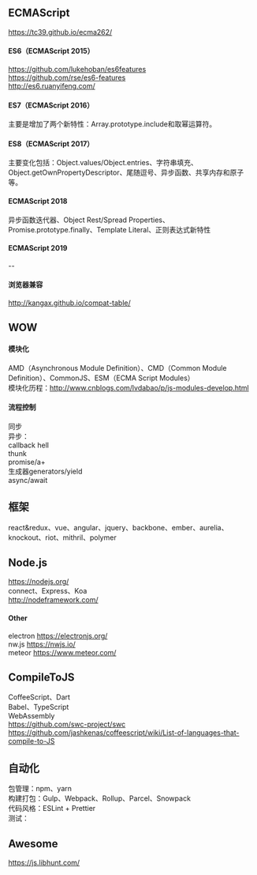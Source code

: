 ## ECMAScript
https://tc39.github.io/ecma262/   

#### ES6（ECMAScript 2015）
https://github.com/lukehoban/es6features  
https://github.com/rse/es6-features  
http://es6.ruanyifeng.com/   

#### ES7（ECMAScript 2016）
主要是增加了两个新特性：Array.prototype.include和取幂运算符。   

#### ES8（ECMAScript 2017）
主要变化包括：Object.values/Object.entries、字符串填充、Object.getOwnPropertyDescriptor、尾随逗号、异步函数、共享内存和原子等。   

#### ECMAScript 2018
异步函数迭代器、Object Rest/Spread Properties、Promise.prototype.finally、Template Literal、正则表达式新特性

#### ECMAScript 2019
--

#### 浏览器兼容
http://kangax.github.io/compat-table/   

## WOW
#### 模块化
AMD（Asynchronous Module Definition）、CMD（Common Module Definition）、CommonJS、ESM（ECMA Script Modules）  
模块化历程：http://www.cnblogs.com/lvdabao/p/js-modules-develop.html   
#### 流程控制  
   同步   
   异步：  
      callback hell  
      thunk  
      promise/a+  
      生成器generators/yield  
      async/await   

## 框架
react&redux、vue、angular、jquery、backbone、ember、aurelia、knockout、riot、mithril、polymer   

## Node.js
https://nodejs.org/  
connect、Express、Koa  
http://nodeframework.com/  

#### Other
electron https://electronjs.org/  
nw.js https://nwjs.io/   
meteor https://www.meteor.com/  

## CompileToJS
CoffeeScript、Dart   
Babel、TypeScript   
WebAssembly  
https://github.com/swc-project/swc   
https://github.com/jashkenas/coffeescript/wiki/List-of-languages-that-compile-to-JS   

## 自动化
包管理：npm、yarn  
构建打包：Gulp、Webpack、Rollup、Parcel、Snowpack  
代码风格：ESLint + Prettier   
测试：   

## Awesome
https://js.libhunt.com/  

